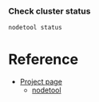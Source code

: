 ### Check cluster status

```bash
nodetool status
```

# Reference

- [Project page](http://cassandra.apache.org)
    - [nodetool](http://cassandra.apache.org/doc/latest/tools/nodetool/nodetool.html)
